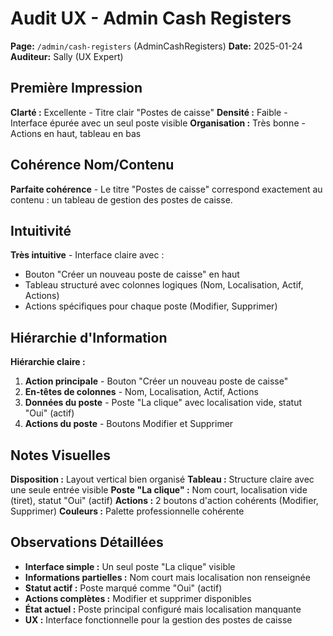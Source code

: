 # Audit UX - Admin Cash Registers
**Page:** `/admin/cash-registers` (AdminCashRegisters)
**Date:** 2025-01-24
**Auditeur:** Sally (UX Expert)

## Première Impression
**Clarté :** Excellente - Titre clair "Postes de caisse"
**Densité :** Faible - Interface épurée avec un seul poste visible
**Organisation :** Très bonne - Actions en haut, tableau en bas

## Cohérence Nom/Contenu
**Parfaite cohérence** - Le titre "Postes de caisse" correspond exactement au contenu : un tableau de gestion des postes de caisse.

## Intuitivité
**Très intuitive** - Interface claire avec :
- Bouton "Créer un nouveau poste de caisse" en haut
- Tableau structuré avec colonnes logiques (Nom, Localisation, Actif, Actions)
- Actions spécifiques pour chaque poste (Modifier, Supprimer)

## Hiérarchie d'Information
**Hiérarchie claire :**
1. **Action principale** - Bouton "Créer un nouveau poste de caisse"
2. **En-têtes de colonnes** - Nom, Localisation, Actif, Actions
3. **Données du poste** - Poste "La clique" avec localisation vide, statut "Oui" (actif)
4. **Actions du poste** - Boutons Modifier et Supprimer

## Notes Visuelles
**Disposition :** Layout vertical bien organisé
**Tableau :** Structure claire avec une seule entrée visible
**Poste "La clique" :** Nom court, localisation vide (tiret), statut "Oui" (actif)
**Actions :** 2 boutons d'action cohérents (Modifier, Supprimer)
**Couleurs :** Palette professionnelle cohérente

## Observations Détaillées
- **Interface simple :** Un seul poste "La clique" visible
- **Informations partielles :** Nom court mais localisation non renseignée
- **Statut actif :** Poste marqué comme "Oui" (actif)
- **Actions complètes :** Modifier et supprimer disponibles
- **État actuel :** Poste principal configuré mais localisation manquante
- **UX :** Interface fonctionnelle pour la gestion des postes de caisse
